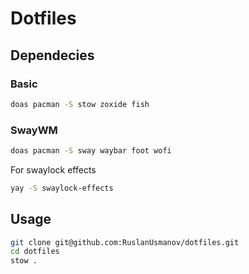 # Dotfiles



## Dependecies

### Basic

```bash
doas pacman -S stow zoxide fish
```

### SwayWM

```bash
doas pacman -S sway waybar foot wofi
```

For swaylock effects
```bash
yay -S swaylock-effects
```

## Usage

```bash
git clone git@github.com:RuslanUsmanov/dotfiles.git
cd dotfiles
stow .
```
